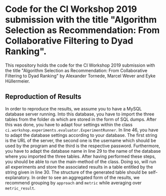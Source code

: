 # Code for the CI Workshop 2019 submission with the title "Algorithm Selection as Recommendation: From Collaborative Filtering to Dyad Ranking".

This repository holds the code for the CI Workshop 2019 submission with the title "Algorithm Selection as Recommendation: 
From Collaborative Filtering to Dyad Ranking" by Alexander Tornede, Marcel Wever and Eyke Hüllermeier. 

## Reproduction of Results
In order to reproduce the results, we assume you to have a MySQL database server running. Into this database, you have to import the three tables from the folder `db` which are stored in the form of SQL dumps. After this was done, you have to adapt four settings within the class `ci.workshop.experiments.evaluator.ExperimentRunner`. In line 46, you have to adapt the database settings according to your database. The first string is the URL of the server, the second one is the username which should be used by the program and the third is the respective password. Furthermore, you have to adapt the database name in line 29 to the name of the database where you imported the three tables. After having performed these steps, you should be able to run the main-method of the class. Doing so, will run all experiments and store the associated results in a table entitled by the string given in line 30. The structure of the generated table should be self-explanatory. In order to see an aggregated form of the results, we recommend grouping by `approach` and `metric` while averaging over `metric_result`.
